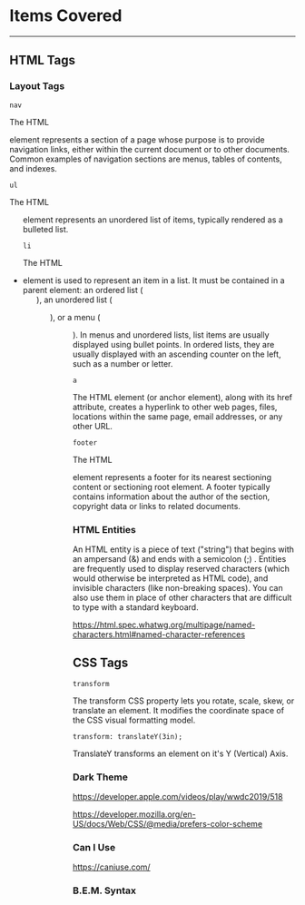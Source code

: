 # Items Covered

---

## HTML Tags

### Layout Tags

`nav`

The HTML <nav> element represents a section of a page whose purpose is to provide navigation links, either within the current document or to other documents. Common examples of navigation sections are menus, tables of contents, and indexes.

`ul`

The HTML <ul> element represents an unordered list of items, typically rendered as a bulleted list.

`li`

The HTML <li> element is used to represent an item in a list. It must be contained in a parent element: an ordered list (<ol>), an unordered list (<ul>), or a menu (<menu>). In menus and unordered lists, list items are usually displayed using bullet points. In ordered lists, they are usually displayed with an ascending counter on the left, such as a number or letter.

`a`

The HTML <a> element (or anchor element), along with its href attribute, creates a hyperlink to other web pages, files, locations within the same page, email addresses, or any other URL.

`footer`

The HTML <footer> element represents a footer for its nearest sectioning content or sectioning root element. A footer typically contains information about the author of the section, copyright data or links to related documents.

### HTML Entities

An HTML entity is a piece of text ("string") that begins with an ampersand (&) and ends with a semicolon (;) . Entities are frequently used to display reserved characters (which would otherwise be interpreted as HTML code), and invisible characters (like non-breaking spaces). You can also use them in place of other characters that are difficult to type with a standard keyboard.  

https://html.spec.whatwg.org/multipage/named-characters.html#named-character-references

## CSS Tags

`transform`

The transform CSS property lets you rotate, scale, skew, or translate an element. It modifies the coordinate space of the CSS visual formatting model.

```
transform: translateY(3in);
```

TranslateY transforms an element on it's Y (Vertical) Axis.

### Dark Theme

https://developer.apple.com/videos/play/wwdc2019/518

https://developer.mozilla.org/en-US/docs/Web/CSS/@media/prefers-color-scheme


### Can I Use

https://caniuse.com/

### B.E.M. Syntax

